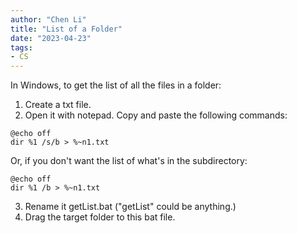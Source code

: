 ```yaml
---
author: "Chen Li"
title: "List of a Folder"
date: "2023-04-23"
tags: 
- CS
---
```


In Windows, to get the list of all the files in a folder:

1. Create a txt file.
2. Open it with notepad. Copy and paste the following commands:
```propmt
@echo off
dir %1 /s/b > %~n1.txt
```
Or, if you don't want the list of what's in the subdirectory:
```prompt
@echo off
dir %1 /b > %~n1.txt
```
3. Rename it getList.bat ("getList" could be anything.)
4. Drag the target folder to this bat file.